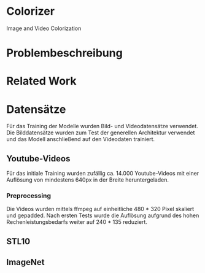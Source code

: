 # Colorizer
Image and Video Colorization


# Problembeschreibung



# Related Work



# Datensätze
Für das Training der Modelle wurden Bild- und Videodatensätze verwendet. Die Bilddatensätze wurden zum Test der generellen Architektur verwendet und das Modell anschließend auf den Videodaten trainiert.

## Youtube-Videos
Für das initiale Training wurden zufällig ca. 14.000 Youtube-Videos mit einer Auflösung von mindestens 640px in der Breite heruntergeladen. 

### Preprocessing
Die Videos wurden mittels ffmpeg auf einheitliche 480 * 320 Pixel skaliert und gepadded. Nach ersten Tests wurde die Auflösung aufgrund des hohen Rechenleistungsbedarfs weiter auf 240 * 135 reduziert. 

## STL10



## ImageNet


